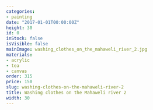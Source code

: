 ```yaml
---
categories:
- painting
date: "2017-01-01T00:00:00Z"
height: 30
id: 0
inStock: false
isVisible: false
mainImage: washing_clothes_on_the_mahaweli_river_2.jpg
materials:
- acrylic
- tea
- canvas
order: 315
price: 150
slug: washing-clothes-on-the-mahaweli-river-2
title: Washing clothes on the Mahaweli river 2
width: 30
---
```


